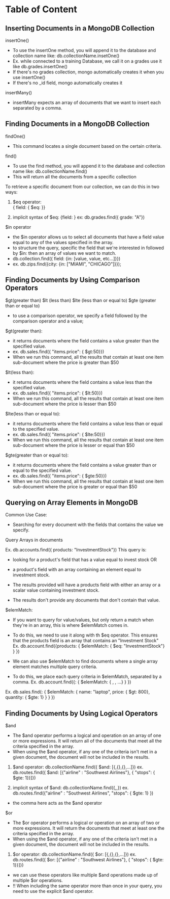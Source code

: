 # Table of Content

<!--
## Inserting Documents in a MongoDB Collection
## Finding Documents in a MongoDB Collection
## Finding Documents by Using Comparison Operators
## Querying on Array Elements in MongoDB
## Finding Documents by Using Logical Operators
-->

## Inserting Documents in a MongoDB Collection

insertOne()

- To use the insertOne method, you will append it to the database and collection name like: db.collectionName.insetOne()
- Ex. while connected to a training Database, we call it on a grades use it like db.grades.insertOne()
- If there's no grades collection, mongo automatically creates it when you use insertOne()
- If there's no \_id field, mongo automatically creates it

insertMany()

- insertMany expects an array of documents that we want to insert each separated by a comma.

## Finding Documents in a MongoDB Collection

findOne()

- This command locates a single document based on the certain criteria.

find()

- To use the find method, you will append it to the database and collection name like: db.collectionName.find()
- This will return all the documents from a specific collection

To retrieve a specific document from our collection, we can do this in two ways:

1. $eq operator:  
   { field: { $eq: <value> }}

2. implicit syntax of $eq:
   {field: <value>}
   ex: db.grades.find({ grade: "A"})
   

$in operator

- the $in operator allows us to select all documents that have a field value equal to any of the values specified in the array.
- to structure the query, specific the field that we're interested in followed by $in: then an array of values we want to match.
- db.collection.find({ field: {in: [value, value, etc...]}})
- ex. db.zips.find({city: {in: ["MIAMI", "CHICAGO"]}});

## Finding Documents by Using Comparison Operators

$gt(greater than)
$lt (less than)
$lte (less than or equal to)
$gte (greater than or equal to)

- to use a comparison operator, we specify a field followed by the comparison operator and a value;

$gt(greater than):

- it returns documents where the field contains a value greater than the specified value.
- ex. db.sales.find({ "items.price": { $gt:50}})
- When we run this command, all the results that contain at least one item sub-document where the price is greater than $50

$lt(less than):

- it returns documents where the field contains a value less than the specified value.
- ex. db.sales.find({ "items.price": { $lt:50}})
- When we run this command, all the results that contain at least one item sub-document where the price is lesser than $50

$lte(less than or equal to):

- it returns documents where the field contains a value less than or equal to the specified value.
- ex. db.sales.find({ "items.price": { $lte:50}})
- When we run this command, all the results that contain at least one item sub-document where the price is lesser or equal than $50

$gte(greater than or equal to):

- it returns documents where the field contains a value greater than or equal to the specified value.
- ex. db.sales.find({ "items.price": { $gte:50}})
- When we run this command, all the results that contain at least one item sub-document where the price is greater or equal than $50

## Querying on Array Elements in MongoDB

Common Use Case:

- Searching for every document with the fields that contains the value we specify.

Query Arrays in documents

Ex. db.accounts.find({ products: "InvestmentStock"})
This query is:

- looking for a product's field that has a value equal to invest stock
  OR
- a product's field with an array containing an element equal to investment stock.

- The results provided will have a products field with either an array or a scalar value containing investment stock.
- The results don't provide any documents that don't contain that value.

$elemMatch:

- If you want to query for value/values, but only return a match when they're in an array, this is where $elemMatch comes in.
- To do this, we need to use it along with th $eq operator. This ensures that the products field is an array that contains an "Investment Stock"
  Ex. db.account.find({products: {
  $elemMatch: { $eq: "InvestmentStock"}
  }
  })

- We can also use $elemMatch to find documents where a single array element matches multiple query criteria.
- To do this, we place each query criteria in $elemMatch, separated by a comma.
  Ex. db.account.find({<field>: {
  $elemMatch: { <query1>, <query2>, ...}
  }
  })

Ex. db.sales.find(: {
$elemMatch: { name: "laptop", price: { $gt: 800}, quantity: { $gte: 1} }
}
})

## Finding Documents by Using Logical Operators

$and

- The $and operator performs a logical and operation on an array of one or more expressions. It will return all of the documents that meet all the criteria specified in the array.
- When using the $and operator, if any one of the criteria isn't met in a given document, the document will not be included in the results. 

1. $and operator:
db.collectionName.find({ $and: [{<expression>,{<expression>},{<expression>},...]})
ex. db.routes.find({ $and: [{"airline" : "Southwest Airlines"}, { "stops": { $gte: 1}}]})

2. implicit syntax of $and:
db.collectionName.find({<expression>,<expression>,<expression>})
ex. db.routes.find({"airline" : "Southwest Airlines", "stops": { $gte: 1} })

- the comma here acts as the $and operator

$or

- The $or operator performs a logical or operation on an array of two or more expressions. It will return the documents that meet at least one the criteria specified in the array.
- When using the $and operator, if any one of the criteria isn't met in a given document, the document will not be included in the results. 

1. $or operator:
db.collectionName.find({ $or: [{<expression>,{<expression>},{<expression>},...]})
ex. db.routes.find({ $or: [{"airline" : "Southwest Airlines"}, { "stops": { $gte: 1}}]})

- we can use these operators like multiple $and operations made up of multiple $or operations.
- !! When including the same operator more than once in your query, you need to use the explicit $and operator.
